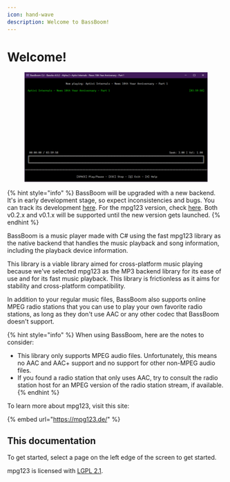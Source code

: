 ```yaml
---
icon: hand-wave
description: Welcome to BassBoom!
---
```


# Welcome!

<figure><img src=".gitbook/assets/BB.Cli.png" alt=""><figcaption></figcaption></figure>

{% hint style="info" %}
BassBoom will be upgraded with a new backend. It's in early development stage, so expect inconsistencies and bugs. You can track its development [here](https://github.com/Aptivi/BassBoom). For the mpg123 version, check [here](https://github.com/Aptivi/BassBoom/tree/x/oob/v0.2.x). Both v0.2.x and v0.1.x will be supported until the new version gets launched.
{% endhint %}

BassBoom is a music player made with C# using the fast mpg123 library as the native backend that handles the music playback and song information, including the playback device information.

This library is a viable library aimed for cross-platform music playing because we've selected mpg123 as the MP3 backend library for its ease of use and for its fast music playback. This library is frictionless as it aims for stability and cross-platform compatibility.

In addition to your regular music files, BassBoom also supports online MPEG radio stations that you can use to play your own favorite radio stations, as long as they don't use AAC or any other codec that BassBoom doesn't support.

{% hint style="info" %}
When using BassBoom, here are the notes to consider:

* This library only supports MPEG audio files. Unfortunately, this means no AAC and AAC+ support and no support for other non-MPEG audio files.
* If you found a radio station that only uses AAC, try to consult the radio station host for an MPEG version of the radio station stream, if available.
{% endhint %}

To learn more about mpg123, visit this site:

{% embed url="https://mpg123.de/" %}

## This documentation

To get started, select a page on the left edge of the screen to get started.

mpg123 is licensed with [LGPL 2.1](https://mpg123.de/trunk/COPYING).

